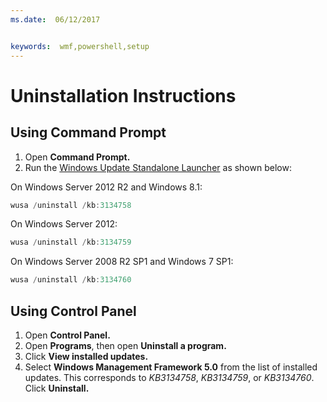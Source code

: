 ```yaml
---
ms.date:  06/12/2017


keywords:  wmf,powershell,setup
---
```


# Uninstallation Instructions

## Using Command Prompt
1.	Open **Command Prompt.**
2.	Run the [Windows Update Standalone Launcher](https://support.microsoft.com/en-us/kb/934307) as shown below:

On Windows Server 2012 R2 and Windows 8.1:
```powershell
wusa /uninstall /kb:3134758
```
On Windows Server 2012:
```powershell
wusa /uninstall /kb:3134759
```
On Windows Server 2008 R2 SP1 and Windows 7 SP1:
```powershell
wusa /uninstall /kb:3134760
```

## Using Control Panel
1.	Open **Control Panel.**
2.	Open **Programs**, then open **Uninstall a program.**
3.	Click **View installed updates.**
4.	Select **Windows Management Framework 5.0** from the list of installed updates. This corresponds to *KB3134758*, *KB3134759*, or *KB3134760*. Click **Uninstall.**

